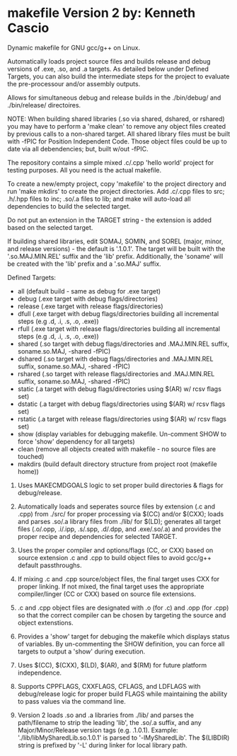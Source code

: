 makefile Version 2
by: Kenneth Cascio
===================

Dynamic makefile for GNU gcc/g++ on Linux.

Automatically loads project source files and builds release and debug versions of .exe, .so, and .a targets.  As detailed below under Defined Targets, you can also build the intermediate steps for the project to evaluate the pre-processour and/or assembly outputs.

Allows for simultaneous debug and release builds in the ./bin/debug/ and ./bin/release/ directoires.

NOTE:  When building shared libraries (.so via shared, dshared, or rshared) you may have to perform a 'make clean' to remove any object files created by previous calls to a non-shared target.  All shared library files must be built with -fPIC for Position Independent Code.  Those object files could be up to date via all debendencies; but, built w/out -fPIC.

The repository contains a simple mixed .c/.cpp 'hello world' project for testing purposes.  All you need is the actual makefile.

To create a new/empty project, copy 'makefile' to the project directory and run 'make mkdirs' to create the project directories.  Add .c/.cpp files to src; .h/.hpp files to inc; .so/.a files to lib; and make will auto-load all dependencies to build the selected target.

Do not put an extension in the TARGET string - the extension is added based on the selected target.

If building shared libraries, edit SOMAJ, SOMIN, and SOREL (major, minor, and release versions) - the default is '.1.0.1'.  The target will be built with the '.so.MAJ.MIN.REL' suffix and the 'lib' prefix.  Additionally, the 'soname' will be created with the 'lib' prefix and a '.so.MAJ' suffix.

Defined Targets:
* all (default build - same as debug for .exe target)
* debug (.exe target with debug flags/directories)
* release (.exe target with release flags/directories)
* dfull (.exe target with debug flags/directories building all incremental steps (e.g .d, .i, .s, .o, .exe))
* rfull (.exe target with release flags/directories building all incremental steps (e.g .d, .i, .s, .o, .exe))
* shared (.so target with debug flags/directories and .MAJ.MIN.REL suffix, soname.so.MAJ, -shared -fPIC)
* dshared (.so target with debug flags/directories and .MAJ.MIN.REL suffix, soname.so.MAJ, -shared -fPIC)
* rshared (.so target with release flags/directories and .MAJ.MIN.REL suffix, soname.so.MAJ, -shared -fPIC)
* static (.a target with debug flags/directories using $(AR) w/ rcsv flags set)
* dstatic (.a target with debug flags/directories using $(AR) w/ rcsv flags set)
* rstatic (.a target with release flags/directories using $(AR) w/ rcsv flags set)
* show (display variables for debugging makefile. Un-comment SHOW to force 'show' dependency for all targets)
* clean (remove all objects created with makefile - no source files are touched)
* makdirs (build default directory structure from project root (makefile home))

1. Uses MAKECMDGOALS logic to set proper build directories & flags for debug/release.

2. Automatically loads and seperates source files by extension (.c and .cpp) from ./src/ for proper processing via $(CC) and/or $(CXX); loads and parses .so/.a library files from ./lib/ for $(LD); generates all target files (.o/.opp, .i/.ipp, .s/.spp, .d/.dpp, and .exe/.so/.a) and provides the proper recipe and dependencies for selected TARGET.

3. Uses the proper compiler and options/flags (CC, or CXX) based on source extension .c and .cpp to build object files to avoid gcc/g++ default passthroughs.

4. If mixing .c and .cpp source/object files, the final target uses CXX for proper linking.  If not mixed, the final target uses the appropriate compiler/linger (CC or CXX) based on source file extensions.

5. .c and .cpp object files are designated with .o (for .c) and .opp (for .cpp) so that the correct compiler can be chosen by targeting the source and object extenstions.

6. Provides a 'show' target for debuging the makefile which displays status of variables.  By un-commenting the SHOW definition, you can force all targets to output a 'show' during execution.

7. Uses $(CC), $(CXX), $(LD), $(AR), and $(RM) for future platform independence.

8. Supports CPPFLAGS, CXXFLAGS, CFLAGS, and LDFLAGS with debug/release logic for proper build FLAGS while maintaining the ability to pass values via the command line.

9. Version 2 loads .so and .a libraries from ./lib/ and parses the path/filename to strip the leading 'lib', the .so/.a suffix, and any Major/Minor/Release version tags (e.g. .1.0.1).  Example:  './lib/libMySharedLib.so.1.0.1' is parsed to '-lMySharedLib'.  The $(LIBDIR) string is prefixed by '-L' during linker for local library path.
